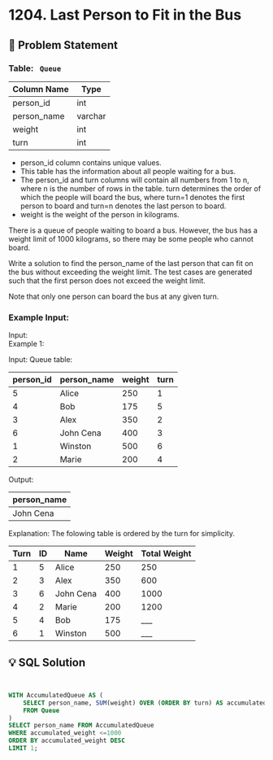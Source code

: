 # 1204. Last Person to Fit in the Bus

## 📝 Problem Statement

### Table: ` Queue`


| Column Name | Type    |
|-------------|---------|
| person_id   | int     |
| person_name | varchar |
| weight      | int     |
| turn        | int     |

 - person_id column contains unique values.
 - This table has the information about all people waiting for a bus.
 - The person_id and turn columns will contain all numbers from 1 to n, where n is the number of rows in the table.
turn determines the order of which the people will board the bus, where turn=1 denotes the first person to board and turn=n denotes the last person to board.
 - weight is the weight of the person in kilograms.
 

There is a queue of people waiting to board a bus. However, the bus has a weight limit of 1000 kilograms, so there may be some people who cannot board.

Write a solution to find the person_name of the last person that can fit on the bus without exceeding the weight limit. The test cases are generated such that the first person does not exceed the weight limit.

Note that only one person can board the bus at any given turn.
 
### Example Input:

Input:  
Example 1:

Input: 
Queue table:

| person_id | person_name | weight | turn |
|-----------|-------------|--------|------|
| 5         | Alice       | 250    | 1    |
| 4         | Bob         | 175    | 5    |
| 3         | Alex        | 350    | 2    |
| 6         | John Cena   | 400    | 3    |
| 1         | Winston     | 500    | 6    |
| 2         | Marie       | 200    | 4    |

Output: 

| person_name |
|-------------|
| John Cena   |

Explanation:
The folowing table is ordered by the turn for simplicity.

| Turn | ID | Name      | Weight | Total Weight |
|------|----|-----------|--------|--------------|
| 1    | 5  | Alice     | 250    | 250          |
| 2    | 3  | Alex      | 350    | 600          |
| 3    | 6  | John Cena | 400    | 1000         | (last person to board)
| 4    | 2  | Marie     | 200    | 1200         | (cannot board)
| 5    | 4  | Bob       | 175    | ___          |
| 6    | 1  | Winston   | 500    | ___          |



## 💡 SQL Solution

```sql


WITH AccumulatedQueue AS (
    SELECT person_name, SUM(weight) OVER (ORDER BY turn) AS accumulated_weight
    FROM Queue
)
SELECT person_name FROM AccumulatedQueue
WHERE accumulated_weight <=1000
ORDER BY accumulated_weight DESC
LIMIT 1;

